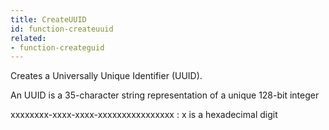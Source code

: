 ```yaml
---
title: CreateUUID
id: function-createuuid
related:
- function-createguid
---
```


Creates a Universally Unique Identifier (UUID).

An UUID is a 35-character string representation of a unique 128-bit integer

xxxxxxxx-xxxx-xxxx-xxxxxxxxxxxxxxxx : x is a hexadecimal digit
